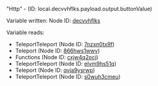 "Http" - (ID: local.decvvhflks.payload.output.buttonValue)

Variable written:
Node ID: [decvvhflks](../nodes/decvvhflks.md)

Variable reads:
* TeleportTeleport (Node ID: [7nzxn0tx9f](../nodes/7nzxn0tx9f.md))
* Teleport (Node ID: [866hws1wwv](../nodes/866hws1wwv.md))
* Functions (Node ID: [cxjw4q2ocj](../nodes/cxjw4q2ocj.md))
* TeleportTeleport (Node ID: [elvm9hs51q](../nodes/elvm9hs51q.md))
* Teleport (Node ID: [qvja9ysrwp](../nodes/qvja9ysrwp.md))
* TeleportTeleport (Node ID: [s0wuh3cmeu](../nodes/s0wuh3cmeu.md))

